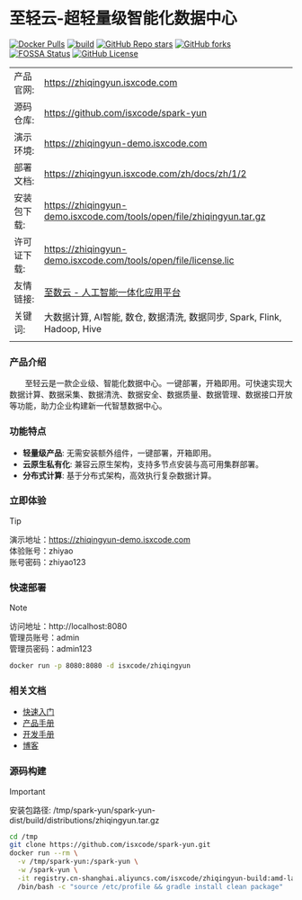 # 至轻云-超轻量级智能化数据中心

[![Docker Pulls](https://img.shields.io/docker/pulls/isxcode/zhiqingyun)](https://hub.docker.com/r/isxcode/zhiqingyun)
[![build](https://github.com/isxcode/spark-yun/actions/workflows/build-app.yml/badge.svg?branch=main)](https://github.com/isxcode/spark-yun/actions/workflows/build-app.yml)
[![GitHub Repo stars](https://img.shields.io/github/stars/isxcode/spark-yun)](https://github.com/isxcode/spark-yun)
[![GitHub forks](https://img.shields.io/github/forks/isxcode/spark-yun)](https://github.com/isxcode/spark-yun/fork)
[![FOSSA Status](https://app.fossa.com/api/projects/git%2Bgithub.com%2Fisxcode%2Fspark-yun.svg?type=shield&issueType=license)](https://app.fossa.com/projects/git%2Bgithub.com%2Fisxcode%2Fspark-yun?ref=badge_shield&issueType=license)
[![GitHub License](https://img.shields.io/github/license/isxcode/spark-yun)](https://github.com/isxcode/spark-yun/blob/main/LICENSE)

|        |                                                                       |
|--------|-----------------------------------------------------------------------|
| 产品官网:  | https://zhiqingyun.isxcode.com                                        |
| 源码仓库:  | https://github.com/isxcode/spark-yun                                  |
| 演示环境:  | https://zhiqingyun-demo.isxcode.com                                   |
| 部署文档:  | https://zhiqingyun.isxcode.com/zh/docs/zh/1/2                         |
| 安装包下载: | https://zhiqingyun-demo.isxcode.com/tools/open/file/zhiqingyun.tar.gz |
| 许可证下载: | https://zhiqingyun-demo.isxcode.com/tools/open/file/license.lic       |
| 友情链接:  | [至数云 - 人工智能一体化应用平台](https://zhishuyun.isxcode.com)                    |
| 关键词:   | 大数据计算, AI智能, 数仓, 数据清洗, 数据同步, Spark, Flink, Hadoop, Hive               |
|        |                                                                       |

### 产品介绍

&nbsp;&nbsp;&nbsp;&nbsp;&nbsp;&nbsp;&nbsp;至轻云是一款企业级、智能化数据中心。一键部署，开箱即用。可快速实现大数据计算、数据采集、数据清洗、数据安全、数据质量、数据管理、数据接口开放等功能，助力企业构建新一代智慧数据中心。

### 功能特点

- **轻量级产品**: 无需安装额外组件，一键部署，开箱即用。
- **云原生私有化**: 兼容云原生架构，支持多节点安装与高可用集群部署。
- **分布式计算**: 基于分布式架构，高效执行复杂数据计算。

### 立即体验

> [!TIP]
> 演示地址：https://zhiqingyun-demo.isxcode.com </br>
> 体验账号：zhiyao </br>
> 账号密码：zhiyao123

### 快速部署

> [!NOTE]
> 访问地址：http://localhost:8080 <br/>
> 管理员账号：admin <br/>
> 管理员密码：admin123

```bash
docker run -p 8080:8080 -d isxcode/zhiqingyun
```

### 相关文档

- [快速入门](https://zhiqingyun.isxcode.com/zh/docs/zh/1/0)
- [产品手册](https://zhiqingyun.isxcode.com/zh/docs/zh/2/0)
- [开发手册](https://zhiqingyun.isxcode.com/zh/docs/zh/5/1)
- [博客](https://ispong.isxcode.com/tags/spark/)

### 源码构建

> [!IMPORTANT]
> 安装包路径: /tmp/spark-yun/spark-yun-dist/build/distributions/zhiqingyun.tar.gz

```bash
cd /tmp
git clone https://github.com/isxcode/spark-yun.git
docker run --rm \
  -v /tmp/spark-yun:/spark-yun \
  -w /spark-yun \
  -it registry.cn-shanghai.aliyuncs.com/isxcode/zhiqingyun-build:amd-latest \
  /bin/bash -c "source /etc/profile && gradle install clean package"
```
